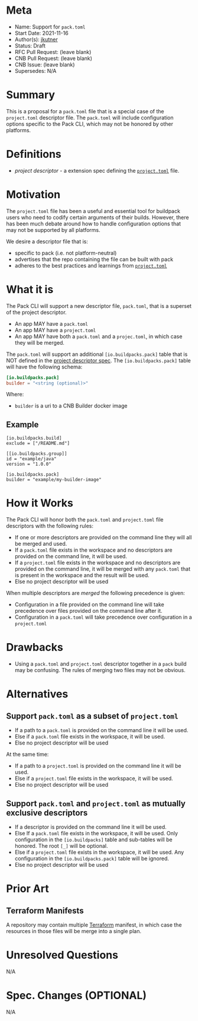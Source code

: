 # Meta
[meta]: #meta
- Name: Support for `pack.toml`
- Start Date: 2021-11-16
- Author(s): [jkutner](http://github.com/jkutner)
- Status: Draft
- RFC Pull Request: (leave blank)
- CNB Pull Request: (leave blank)
- CNB Issue: (leave blank)
- Supersedes: N/A

# Summary
[summary]: #summary

This is a proposal for a `pack.toml` file that is a special case of the `project.toml` descriptor file. The `pack.toml` will include configuration options specific to the Pack CLI, which may not be honored by other platforms.

# Definitions
[definitions]: #definitions

- *project descriptor* - a extension spec defining the [`project.toml`](https://github.com/buildpacks/spec/blob/main/extensions/project-descriptor.md) file.


# Motivation
[motivation]: #motivation

The `project.toml` file has been a useful and essential tool for buildpack users who need to codify certain arguments of their builds. However, there has been much debate around how to handle configuration options that may not be supported by all platforms.

We desire a descriptor file that is:
* specific to pack (i.e. not platform-neutral)
* advertises that the repo containing the file can be built with pack
* adheres to the best practices and learnings from [`project.toml`](https://github.com/buildpacks/spec/blob/main/extensions/project-descriptor.md)

# What it is
[what-it-is]: #what-it-is

The Pack CLI will support a new descriptor file, `pack.toml`, that is a superset of the project descriptor.
* An app MAY have a `pack.toml`
* An app MAY have a `project.toml`
* An app MAY have both a `pack.toml` and a `projec.toml`, in which case they will be merged.

The `pack.toml` will support an additional `[io.buildpacks.pack]` table that is NOT defined in the [project descriptor spec](https://github.com/buildpacks/spec/blob/main/extensions/project-descriptor.md). The `[io.buildpacks.pack]` table will have the following schema:

```toml
[io.buildpacks.pack]
builder = "<string (optional)>"
```

Where:

* `builder` is a uri to a CNB Builder docker image

## Example

```
[io.buildpacks.build]
exclude = ["/README.md"]

[[io.buildpacks.group]]
id = "example/java"
version = "1.0.0"

[io.buildpacks.pack]
builder = "example/my-builder-image"
```

# How it Works
[how-it-works]: #how-it-works

The Pack CLI will honor both the `pack.toml` and `project.toml` file descriptors with the following rules:

* If one or more descriptors are provided on the command line they will all be merged and used.
* If a `pack.toml` file exists in the workspace and no descriptors are provided on the command line, it will be used.
* If a `project.toml` file exists in the workspace and no descriptors are provided on the command line, it will be merged with any `pack.toml` that is present in the workspace and the result will be used.
* Else no project descriptor will be used

When multiple descriptors are _merged_ the following precedence is given:

* Configuration in a file provided on the command line will take precedence over files provided on the command line after it.
* Configuration in a `pack.toml` will take precedence over configuration in a `project.toml`

# Drawbacks
[drawbacks]: #drawbacks

* Using a `pack.toml` and `project.toml` descriptor together in a `pack` build may be confusing. The rules of merging two files may not be obvious.

# Alternatives
[alternatives]: #alternatives

## Support `pack.toml` as a subset of `project.toml`

* If a path to a `pack.toml` is provided on the command line it will be used.
* Else if a `pack.toml` file exists in the workspace, it will be used.
* Else no project descriptor will be used

At the same time:

* If a path to a `project.toml` is provided on the command line it will be used.
* Else if a `project.toml` file exists in the workspace, it will be used.
* Else no project descriptor will be used

## Support `pack.toml` and `project.toml` as mutually exclusive descriptors

* If a descriptor is provided on the command line it will be used.
* Else If a `pack.toml` file exists in the workspace, it will be used. Only configuration in the `[io.buildpacks]` table and sub-tables will be honored. The root `[_]` will be optional.
* Else if a `project.toml` file exists in the workspace, it will be used. Any configuration in the `[io.buildpacks.pack]` table will be ignored.
* Else no project descriptor will be used

# Prior Art
[prior-art]: #prior-art

## Terraform Manifests

A repository may contain multiple [Terraform](https://www.terraform.io/) manifest, in which case the resources in those files will be merge into a single plan.

# Unresolved Questions
[unresolved-questions]: #unresolved-questions

N/A

# Spec. Changes (OPTIONAL)
[spec-changes]: #spec-changes

N/A
